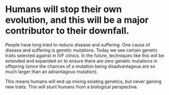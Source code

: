 Humans will stop their own evolution, and this will be a major contributor to their downfall.
============================================================================================


People have long tried to reduce disease and suffering.  One cause of disease and suffering is genetic mutations.   Today we see certain genetic traits selected against in IVF clinics.  In the future, techniques like this will be extended and expanded on to ensure there are zero genetic mutations in offspring (since the chances of a mutation being disadvantagous are so much larger than an advantagous mutation).

This means humans will end up mixing existing genetics, but never gaining new traits.  This will stunt humans from a biological perspective.
